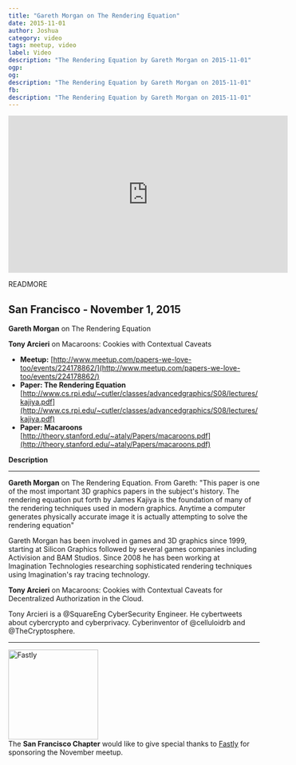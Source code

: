 ```yaml
---
title: "Gareth Morgan on The Rendering Equation"
date: 2015-11-01
author: Joshua
category: video
tags: meetup, video
label: Video
description: "The Rendering Equation by Gareth Morgan on 2015-11-01"
ogp:
og:
description: "The Rendering Equation by Gareth Morgan on 2015-11-01"
fb:
description: "The Rendering Equation by Gareth Morgan on 2015-11-01"
---
```


<iframe class="video" width="560" height="315" src="https://www.youtube.com/embed/QrVVMGpY7s8" frameborder="0" allowfullscreen></iframe>

READMORE

## San Francisco - November  1, 2015

**Gareth Morgan** on The Rendering Equation

**Tony Arcieri** on Macaroons: Cookies with Contextual Caveats

* **Meetup:** [http://www.meetup.com/papers-we-love-too/events/224178862/](http://www.meetup.com/papers-we-love-too/events/224178862/)
* **Paper: The Rendering Equation** [http://www.cs.rpi.edu/~cutler/classes/advancedgraphics/S08/lectures/kajiya.pdf](http://www.cs.rpi.edu/~cutler/classes/advancedgraphics/S08/lectures/kajiya.pdf)
* **Paper: Macaroons** [http://theory.stanford.edu/~ataly/Papers/macaroons.pdf](http://theory.stanford.edu/~ataly/Papers/macaroons.pdf)

**Description**

---

**Gareth Morgan** on The Rendering Equation. From Gareth: "This paper is one of the most important 3D graphics papers in the subject's history.  The rendering equation put forth by James Kajiya is the foundation of many of the rendering techniques used in modern graphics. Anytime a computer generates physically accurate image it is actually attempting to solve the rendering equation"

Gareth Morgan has been involved in games and 3D graphics since 1999, starting at Silicon Graphics followed by several games companies including Activision and BAM Studios. Since 2008 he has been working at Imagination Technologies researching sophisticated rendering techniques using Imagination's ray tracing technology.

**Tony Arcieri** on Macaroons: Cookies with Contextual Caveats for Decentralized Authorization in the Cloud.

Tony Arcieri is a @SquareEng CyberSecurity Engineer. He cybertweets about cybercrypto and cyberprivacy. Cyberinventor of @celluloidrb and @TheCryptosphere.

---

<img class="left no-shadow" alt="Fastly" style="width: 180px" src="http://mediaserver.pulse2.com/wp-content/uploads/2014/09/Fastly-Logo.png" /><br />
The <strong>San Francisco Chapter</strong> would like to give special thanks to [Fastly](https://www.fastly.com) for sponsoring the November meetup.
